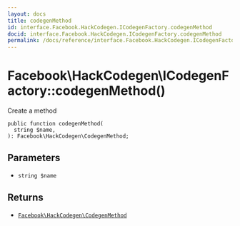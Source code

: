 ```yaml
---
layout: docs
title: codegenMethod
id: interface.Facebook.HackCodegen.ICodegenFactory.codegenMethod
docid: interface.Facebook.HackCodegen.ICodegenFactory.codegenMethod
permalink: /docs/reference/interface.Facebook.HackCodegen.ICodegenFactory.codegenMethod/
---
```

# Facebook\\HackCodegen\\ICodegenFactory::codegenMethod()




Create a method




``` Hack
public function codegenMethod(
  string $name,
): Facebook\HackCodegen\CodegenMethod;
```




## Parameters




* ` string $name `




## Returns




- [` Facebook\HackCodegen\CodegenMethod `](<class.Facebook.HackCodegen.CodegenMethod.md>)